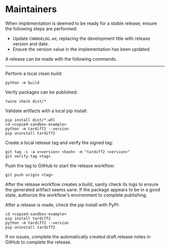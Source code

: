 # Maintainers

When implementation is deemed to be ready for a stable release, ensure the
following steps are performed:

- Update `CHANGELOG.md`, replacing the development title with release
  version and date.
- Ensure the version value in the implementation has been updated.

A release can be made with the following commands.

----

Perform a local clean build:

```shell
python -m build
```

Verify packages can be published:

```shell
twine check dist/*
```

Validate artifacts with a local pip install:

```shell
pip install dist/*.whl
cd <copied-sandbox-example>
python -m tardiff2 --version
pip uninstall tardiff2
```

Create a local release tag and verify the signed tag:

```shell
git tag -s -a v<version> <hash> -m "tardiff2 <version>"
git verify-tag <tag>
```

Push the tag to GitHub to start the release workflow:

```shell
git push origin <tag>
```

After the release workflow creates a build, sanity check its logs to ensure
the generated artifact seems sane. If the package appears to be in a good
state, authorize the workflow's environment to complete publishing.

After a release is made, check the pip install with PyPI:

```shell
cd <copied-sandbox-example>
pip install tardiff2
python -m tardiff2 --version
pip uninstall tardiff2
```

If no issues, complete the automatically created draft release notes in
GitHub to complete the release.
